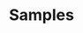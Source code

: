 ---
publish: false
title: Samples
layout: list-products.html
products:
  - title: EMDK For Android
    description: Java sample projects using EMDK API's, Data Capture, Profile Manager, etc.
    url: /emdk-for-android/4-0/samples
    image: /images/products/emdk-for-android.png
    btn-text: Latest Samples
    versions:
      - url: /emdk-for-android/4-0/samples
        menu: "4.0"
  - title: EMDK For Xamarin
    description: C# Xamarin sample projects using EMDK API's, Data Capture, Profile Manager, etc.
    url: /emdk-for-xamarin/1-0/samples
    btn-text: Latest Samples
    image: /images/products/emdk-for-xamarin.jpg
    versions:
      - url: /emdk-for-xamarin/1-0/samples
        menu: "1.0"

---